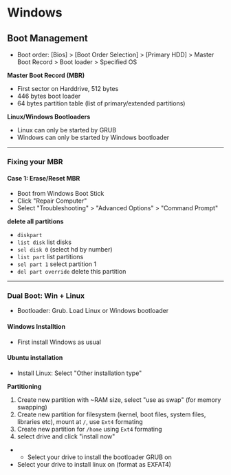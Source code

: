 # Windows


## Boot Management

- Boot order: [Bios] > [Boot Order Selection] > [Primary HDD] > Master Boot Record > Boot loader > Specified OS

**Master Boot Record (MBR)**
- First sector on Harddrive, 512 bytes
- 446 bytes boot loader
- 64 bytes partition table (list of primary/extended partitions)

**Linux/Windows Bootloaders**
- Linux can only be started by GRUB
- Windows can only be started by Windows bootloader

----------------

### Fixing your MBR


#### Case 1: Erase/Reset MBR
- Boot from Windows Boot Stick
- Click "Repair Computer"
- Select "Troubleshooting" > "Advanced Options" > "Command Prompt"

**delete all partitions**
- `diskpart`
- `list disk` list disks
- `sel disk 0` (select hd by number)
- `list part` list partitions
- `sel part 1` select partition 1
- `del part override` delete this partition

--------------------
### Dual Boot: Win + Linux
- Bootloader: Grub. Load Linux or Windows bootloader

#### Windows Installtion
- First install Windows as usual

#### Ubuntu installation

- Install Linux: Select "Other installation type"

**Partitioning**
1. Create new partition with ~RAM size, select "use as swap" (for memory swapping)
2. Create new partition for filesystem (kernel, boot files, system files, libraries etc), mount at `/`, use `Ext4` formating
3. Create new partition for `/home` using `Ext4` formating
4. select drive and click "install now"


- - Select your drive to install the bootloader GRUB on
- Select your drive to install linux on (format as EXFAT4)


